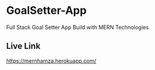 # GoalSetter-App
Full Stack Goal Setter App Build with MERN Technologies

## Live Link
https://mernhamza.herokuapp.com/
